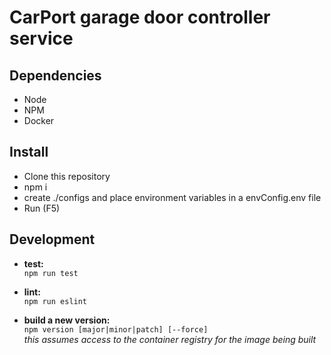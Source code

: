 # CarPort garage door controller service

## Dependencies
  * Node
  * NPM
  * Docker

## Install
  * Clone this repository
  * npm i
  * create ./configs and place environment variables in a envConfig.env file
  * Run (F5)

## Development
  * **test:**  
  `npm run test`  

  * **lint:**  
  `npm run eslint`  

  * **build a new version:**  
  `npm version [major|minor|patch] [--force]`  
  *this assumes access to the container registry for the image being built*
